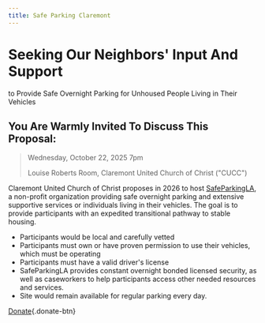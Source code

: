 ```yaml
---
title: Safe Parking Claremont
---
```


# Seeking Our Neighbors' Input And Support
to Provide Safe Overnight Parking for Unhoused People Living in Their Vehicles

## You Are Warmly Invited To Discuss This Proposal:

> Wednesday, October 22, 2025 7pm
> 
> Louise Roberts Room, Claremont United Church of Christ ("CUCC")

Claremont United Church of Christ proposes in 2026 to host [SafeParkingLA](https://safeparkingla.org/),
a non-profit organization providing safe overnight parking and extensive supportive services or individuals 
living in their vehicles. The goal is to provide participants with an expedited transitional pathway to stable housing.

- Participants would be local and carefully vetted
- Participants must own or have proven permission to use their vehicles, which must be operating
- Participants must have a valid driver's license
- SafeParkingLA provides constant overnight bonded licensed security, as well as caseworkers to help participants access other needed resources and services.
- Site would remain available for regular parking every day.

 [Donate](https://claremontucc.breezechms.com/give/online){.donate-btn}
